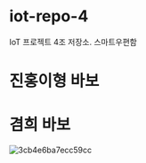 # iot-repo-4
IoT 프로젝트 4조 저장소. 스마트우편함

# 진홍이형 바보
# 겸희 바보
![3cb4e6ba7ecc59cc](https://github.com/addinedu-ros-4th/iot-repo-4/assets/128347421/ebcf1769-1a12-4708-80ec-22498004a490)
